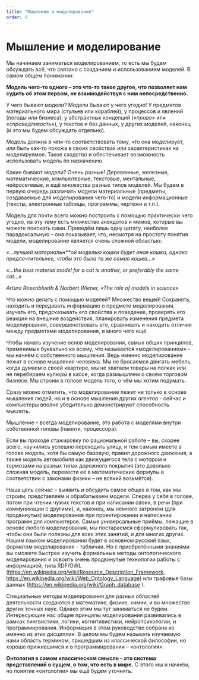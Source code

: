 ```yaml
---
title: "Мышление и моделирование"
order: 0
---
```


# Мышление и моделирование

Мы начинаем заниматься моделированием, то есть мы будем обсуждать всё, что связано с созданием и использованием моделей. В самом общем понимании:

**Модель чего-то одного – это что-то такое другое, что позволяет нам судить об этом первом, не взаимодействуя с ним непосредственно.**

У чего бывают модели? Модели бывают у чего угодно! У предметов материального мира (стульев или кораблей), у процессов и явлений (погоды или бизнеса), у абстрактных концепций («*право*» или «*справедливость*»), у текстов и баз данных, у других моделей, наконец (и это мы будем обсуждать отдельно).

Модель должна в чём-то соответствовать тому, что она моделирует, или быть как-то похожа в своих свойствах или характеристиках на моделируемое. Такое сходство и обеспечивает возможность использовать модель по назначению.

Какие бывают модели? Очень разные! Деревянные, железные, математические, компьютерные, текстовые, ментальные, нейросетевые, и ещё множества разных типов моделей. Мы будем в первую очередь различать модели материальные (предметы, создаваемые для моделирования чего-то) и модели информационные (тексты, электронные таблицы, программы, чертежи и т.п.).

Модель для почти всего можно построить с помощью практически чего угодно, на эту тему есть множество анекдотов и мемов, которые вы можете поискать сами. Приведём лишь одну цитату, наиболее парадоксальную – она показывает, что, несмотря на простоту понятия модели, моделирование является очень сложной областью:

*«…лучшей материальн**ой* *моделью кошки будет иная кошка, однако предпочтительнее, чтобы это была та же самая кошка…»*

*«…the best material model for a cat is another, or preferably the same cat…»*

*Arturo* *Rosenblueth* *& Norbert Wiener, «The role of models in science»*

Что можно делать с помощью моделей? Множество вещей! Сохранять, находить и передавать информацию о предмете моделирования, изучать его, предсказывать его свойства и поведение, проверять его реакции на внешние воздействия, планировать изменения предмета моделирования, совершенствовать его, сравнивать и находить отличия между предметами моделирования, и много чего ещё.

Чтобы начать изучение основ моделирования, самых общих принципов, применимых буквально ко всему, что называется «моделированием» - мы начнём с собственного мышления. Ведь именно моделирование лежит в основе мышления человека. Мы не бросаемся двигать мебель, когда думаем о своей квартире, мы не хватаем товары на полках или не перебираем купюры в кассе, когда размышляем о своём торговом бизнесе. Мы строим в голове модель того, о чём мы хотим подумать.

Сразу можно отметить, что моделирование лежит не только в основе мышления людей, но и в основе мышления других *агентов* - сейчас и компьютеры вполне убедительно демонстрируют способность мыслить.

Мышление – всегда моделирование, это работа с моделями внутри собственной головы (памяти, процессора).

Если вы проходе стажировку по рациональной работе – вы, скорее всего, научились успешно переходить улицу, и тем самым имеете в голове модель, хотя бы самую базовую, правил дорожного движения, а также модель автомобиля как движущегося тела с мотором и тормозами на разных типах дорожного покрытия (это довольно сложная модель, перевести её в математические формулы в соответствии с законами физики – не всякий возьмётся).

Наша цель сейчас – выявить и обсудить самое общее в том, как мы строим, представляем и обрабатываем модели. Сперва у себя в голове, потом при чтении чужих текстов и при написании своих, в речи (при коммуникации с другими), и, наконец, мы немного затронем (для продвинутых) моделирование при проектировании и написании программ для компьютеров. Самые универсальные приёмы, лежащие в основе любого моделирования, мы постараемся сформулировать так, чтобы они были полезны для всех этих занятий, и для многих других. Нашим языком моделирования будет в основном русский язык, форматом моделирования – таблички. Но с приобретёнными знаниями вы сможете быстрее изучить формальные методы онтологического моделирования и освоить очень продвинутые технологии работы с информацией, типа RDF/OWL (<https://en.wikipedia.org/wiki/Resource_Description_Framework>, <https://en.wikipedia.org/wiki/Web_Ontology_Language>) или графовые базы данных (<https://en.wikipedia.org/wiki/Graph_database> ).

Специальные методы моделирования для разных областей деятельности создаются в математике, физике, химии, и во множестве других точных наук. Однако этим мы тут заниматься не будем. Интересующие нас общие принципы моделирования развивались в рамках лингвистики, логики, когнитивистики, нейропсихологии, и программирования. Информация в этом руководстве собрана из именно из этих дисциплин. В целом мы будем называть изучаемую нами область термином, пришедшим из классической философии, но хорошо прижившимся и в программировании – «онтология».

**Онтология в самом классическом смысле – это система представлений о сущем, о том, что есть в мире.** С этого мы и начнём, но понятие «онтологии» мы ещё будем уточнять.